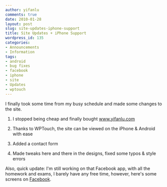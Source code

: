 ```yaml
---
author: yifanlu
comments: true
date: 2010-01-28
layout: post
slug: site-updates-iphone-support
title: Site Updates + iPhone Support
wordpress_id: 135
categories:
- Announcements
- Information
tags:
- android
- bug fixes
- facebook
- iphone
- site
- Updates
- wptouch
---
```


I finally took some time from my busy schedule and made some changes to the site.



	
  1. I stopped being cheap and finally bought www.yifanlu.com

	
  2. Thanks to WPTouch, the site can be viewed on the iPhone & Android with ease

	
  3. Added a contact form

	
  4. Made tweaks here and there in the designs, fixed some typos & style errors


Also, quick update: I'm still working on that Facebook app, with all the homework and exams, I barely have any free time, however, here's some screens on [Facebook](http://www.facebook.com/album.php?aid=2034334&id=1299785766&l=921f5309f0).
